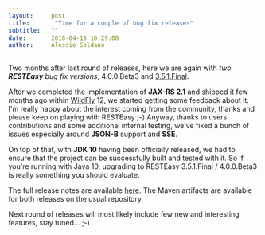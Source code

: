 ```yaml
---
layout:     post
title:       "Time for a couple of bug fix releases"
subtitle:   ""
date:       2018-04-18 16:29:00
author:     Alessio Soldano
---
```



                    



                    




Two months after last round of releases, here we are again with _two_ _**RESTEasy**_ _bug fix versions_, 4.0.0.Beta3 and [3.5.1.Final](https://resteasy.jboss.org/downloads).

After we completed the implementation of **JAX-RS 2.1** and shipped it few months ago within [WildFly](https://wildfly.org/) 12, we started getting some feedback about it. I&#39;m really happy about the interest coming from the community, thanks and please keep on playing with RESTEasy ;-) Anyway, thanks to users contributions and some additional internal testing, we&#39;ve fixed a bunch of issues especially around **JSON-B** support and **SSE**.

On top of that, with **JDK 10** having been officially released, we had to ensure that the project can be successfully built and tested with it. So if you&#39;re running with Java 10, upgrading to RESTEasy 3.5.1.Final / 4.0.0.Beta3 is really something you should evaluate.

The full release notes are available [here](https://issues.redhat.com/secure/ReleaseNote.jspa?version=12336861&amp;styleName=Text&amp;projectId=12310560&amp;Create=Create). The Maven artifacts are available  for both releases on the usual repository.

Next round of releases will most likely include few new and interesting features, stay tuned... ;-)
